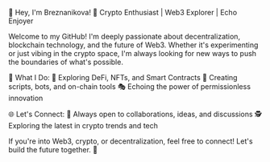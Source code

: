 👋 Hey, I'm Breznanikova!
🚀 Crypto Enthusiast | Web3 Explorer | Echo Enjoyer

Welcome to my GitHub! I'm deeply passionate about decentralization, blockchain technology, and the future of Web3. Whether it's experimenting or just vibing in the crypto space, I'm always looking for new ways to push the boundaries of what's possible.

👾 What I Do:
🔗 Exploring DeFi, NFTs, and Smart Contracts
🤖 Creating scripts, bots, and on-chain tools
🎭 Echoing the power of permissionless innovation

🌐 Let's Connect:
🧠 Always open to collaborations, ideas, and discussions
🕵️ Exploring the latest in crypto trends and tech

If you're into Web3, crypto, or decentralization, feel free to connect! Let's build the future together. 🚀
